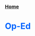 ### [Home](https://crowned-eagle.github.io/THAMr/index.html)
<h1 style="color: #0066ff;"> Op-Ed </h1>
